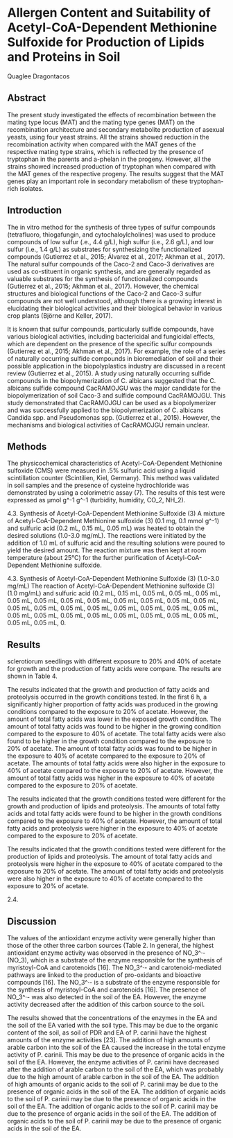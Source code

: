 # Allergen Content and Suitability of Acetyl-CoA-Dependent Methionine Sulfoxide for Production of Lipids and Proteins in Soil
Quaglee Dragontacos


## Abstract
The present study investigated the effects of recombination between the mating type locus (MAT) and the mating type genes (MAT) on the recombination architecture and secondary metabolite production of asexual yeasts, using four yeast strains. All the strains showed reduction in the recombination activity when compared with the MAT genes of the respective mating type strains, which is reflected by the presence of tryptophan in the parents and a-phelan in the progeny. However, all the strains showed increased production of tryptophan when compared with the MAT genes of the respective progeny. The results suggest that the MAT genes play an important role in secondary metabolism of these tryptophan-rich isolates.


## Introduction
The in vitro method for the synthesis of three types of sulfur compounds (tetrafluoro, thiogafungin, and cytochaloylcholines) was used to produce compounds of low sulfur (.e., 4.4 g/L), high sulfur (i.e., 2.6 g/L), and low sulfur (i.e., 1.4 g/L) as substrates for synthesizing the functionalized compounds (Gutierrez et al., 2015; Álvarez et al., 2017; Akhman et al., 2017). The natural sulfur compounds of the Caco-2 and Caco-3 derivatives are used as co-stituent in organic synthesis, and are generally regarded as valuable substrates for the synthesis of functionalized compounds (Gutierrez et al., 2015; Akhman et al., 2017). However, the chemical structures and biological functions of the Caco-2 and Caco-3 sulfur compounds are not well understood, although there is a growing interest in elucidating their biological activities and their biological behavior in various crop plants (Björne and Keller, 2017).

It is known that sulfur compounds, particularly sulfide compounds, have various biological activities, including bactericidal and fungicidal effects, which are dependent on the presence of the specific sulfur compounds (Gutierrez et al., 2015; Akhman et al., 2017). For example, the role of a series of naturally occurring sulfide compounds in bioremediation of soil and their possible application in the biopolyplastics industry are discussed in a recent review (Gutierrez et al., 2015). A study using naturally occurring sulfide compounds in the biopolymerization of C. albicans suggested that the C. albicans sulfide compound CacRAMOJGU was the major candidate for the biopolymerization of soil Caco-3 and sulfide compound CacRAMOJGU. This study demonstrated that CacRAMOJGU can be used as a biopolymerizer and was successfully applied to the biopolymerization of C. albicans Candida spp. and Pseudomonas spp. (Gutierrez et al., 2015). However, the mechanisms and biological activities of CacRAMOJGU remain unclear.


## Methods
The physicochemical characteristics of Acetyl-CoA-Dependent Methionine sulfoxide (CMS) were measured in .5% sulfuric acid using a liquid scintillation counter (Scintilien, Kiel, Germany). This method was validated in soil samples and the presence of cysteine hydrochloride was demonstrated by using a colorimetric assay (7). The results of this test were expressed as µmol g^-1 g^-1 (turbidity, humidity, CO_2, NH_2).

4.3. Synthesis of Acetyl-CoA-Dependent Methionine Sulfoxide (3)
A mixture of Acetyl-CoA-Dependent Methionine sulfoxide (3) (0.1 mg, 0.1 mmol g^-1) and sulfuric acid (0.2 mL, 0.15 mL, 0.05 mL) was heated to obtain the desired solutions (1.0-3.0 mg/mL). The reactions were initiated by the addition of 1.0 mL of sulfuric acid and the resulting solutions were poured to yield the desired amount. The reaction mixture was then kept at room temperature (about 25°C) for the further purification of Acetyl-CoA-Dependent Methionine sulfoxide.

4.3. Synthesis of Acetyl-CoA-Dependent Methionine Sulfoxide (3) (1.0-3.0 mg/mL)
The reaction of Acetyl-CoA-Dependent Methionine sulfoxide (3) (1.0 mg/mL) and sulfuric acid (0.2 mL, 0.15 mL, 0.05 mL, 0.05 mL, 0.05 mL, 0.05 mL, 0.05 mL, 0.05 mL, 0.05 mL, 0.05 mL, 0.05 mL, 0.05 mL, 0.05 mL, 0.05 mL, 0.05 mL, 0.05 mL, 0.05 mL, 0.05 mL, 0.05 mL, 0.05 mL, 0.05 mL, 0.05 mL, 0.05 mL, 0.05 mL, 0.05 mL, 0.05 mL, 0.05 mL, 0.05 mL, 0.05 mL, 0.05 mL, 0.05 mL, 0.


## Results
sclerotiorum seedlings with different exposure to 20% and 40% of acetate for growth and the production of fatty acids were compare. The results are shown in Table 4.

The results indicated that the growth and production of fatty acids and proteolysis occurred in the growth conditions tested. In the first 6 h, a significantly higher proportion of fatty acids was produced in the growing conditions compared to the exposure to 20% of acetate. However, the amount of total fatty acids was lower in the exposed growth condition. The amount of total fatty acids was found to be higher in the growing condition compared to the exposure to 40% of acetate. The total fatty acids were also found to be higher in the growth condition compared to the exposure to 20% of acetate. The amount of total fatty acids was found to be higher in the exposure to 40% of acetate compared to the exposure to 20% of acetate. The amounts of total fatty acids were also higher in the exposure to 40% of acetate compared to the exposure to 20% of acetate. However, the amount of total fatty acids was higher in the exposure to 40% of acetate compared to the exposure to 20% of acetate.

The results indicated that the growth conditions tested were different for the growth and production of lipids and proteolysis. The amounts of total fatty acids and total fatty acids were found to be higher in the growth conditions compared to the exposure to 40% of acetate. However, the amount of total fatty acids and proteolysis were higher in the exposure to 40% of acetate compared to the exposure to 20% of acetate.

The results indicated that the growth conditions tested were different for the production of lipids and proteolysis. The amount of total fatty acids and proteolysis were higher in the exposure to 40% of acetate compared to the exposure to 20% of acetate. The amount of total fatty acids and proteolysis were also higher in the exposure to 40% of acetate compared to the exposure to 20% of acetate.

2.4.


## Discussion
The values of the antioxidant enzyme activity were generally higher than those of the other three carbon sources (Table 2. In general, the highest antioxidant enzyme activity was observed in the presence of NO_3^·- (NO_3), which is a substrate of the enzyme responsible for the synthesis of myristoyl-CoA and carotenoids [16]. The NO_3^·- and carotenoid-mediated pathways are linked to the production of pro-oxidants and bioactive compounds [16]. The NO_3^·- is a substrate of the enzyme responsible for the synthesis of myristoyl-CoA and carotenoids [16]. The presence of NO_3^·- was also detected in the soil of the EA. However, the enzyme activity decreased after the addition of this carbon source to the soil.

The results showed that the concentrations of the enzymes in the EA and the soil of the EA varied with the soil type. This may be due to the organic content of the soil, as soil of PDR and EA of P. carinii have the highest amounts of the enzyme activities [23]. The addition of high amounts of arable carbon into the soil of the EA caused the increase in the total enzyme activity of P. carinii. This may be due to the presence of organic acids in the soil of the EA. However, the enzyme activities of P. carinii have decreased after the addition of arable carbon to the soil of the EA, which was probably due to the high amount of arable carbon in the soil of the EA. The addition of high amounts of organic acids to the soil of P. carinii may be due to the presence of organic acids in the soil of the EA. The addition of organic acids to the soil of P. carinii may be due to the presence of organic acids in the soil of the EA. The addition of organic acids to the soil of P. carinii may be due to the presence of organic acids in the soil of the EA. The addition of organic acids to the soil of P. carinii may be due to the presence of organic acids in the soil of the EA.
